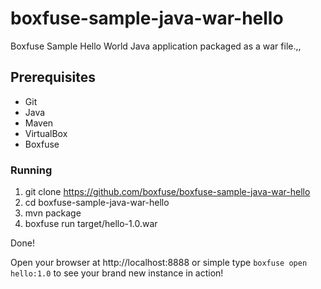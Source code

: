 boxfuse-sample-java-war-hello
=============================

Boxfuse Sample Hello World Java application packaged as a war file.,,

## Prerequisites

- Git
- Java
- Maven
- VirtualBox
- Boxfuse

### Running

1. git clone https://github.com/boxfuse/boxfuse-sample-java-war-hello
2. cd boxfuse-sample-java-war-hello
3. mvn package
4. boxfuse run target/hello-1.0.war

Done!

Open your browser at http://localhost:8888 or simple type ```boxfuse open hello:1.0``` to see your brand new instance in action!
